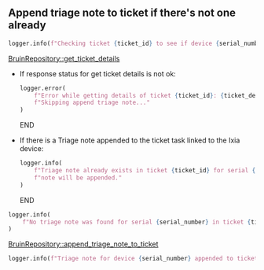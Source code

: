 ## Append triage note to ticket if there's not one already

```python
logger.info(f"Checking ticket {ticket_id} to see if device {serial_number} has a triage note already...")
```

[BruinRepository::get_ticket_details](../../repositories/bruin_repository/get_ticket_details.md)

* If response status for get ticket details is not ok:
  ```python
  logger.error(
      f"Error while getting details of ticket {ticket_id}: {ticket_details_response}. "
      f"Skipping append triage note..."
  )
  ```
  END

* If there is a Triage note appended to the ticket task linked to the Ixia device:
  ```python
  logger.info(
      f"Triage note already exists in ticket {ticket_id} for serial {serial_number}, so no triage "
      f"note will be appended."
  )
  ```
  END

```python
logger.info(
    f"No triage note was found for serial {serial_number} in ticket {ticket_id}. Appending triage note..."
)
```

[BruinRepository::append_triage_note_to_ticket](../../repositories/bruin_repository/append_triage_note_to_ticket.md)

```python
logger.info(f"Triage note for device {serial_number} appended to ticket {ticket_id}!")
```